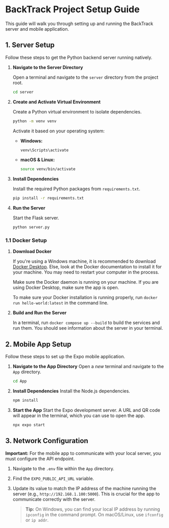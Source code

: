 # BackTrack Project Setup Guide

This guide will walk you through setting up and running the BackTrack server and mobile application.

## 1. Server Setup

Follow these steps to get the Python backend server running natively.

1.  **Navigate to the Server Directory**
    
    Open a terminal and navigate to the `server` directory from the project root.
    ```bash
    cd server
    ```

2.  **Create and Activate Virtual Environment**
    
    Create a Python virtual environment to isolate dependencies.
    ```bash
    python -m venv venv
    ```
    Activate it based on your operating system:
    *   **Windows:**
        ```bash
        venv\Scripts\activate
        ```
    *   **macOS & Linux:**
        ```bash
        source venv/bin/activate
        ```

3.  **Install Dependencies**
    
    Install the required Python packages from `requirements.txt`.
    ```bash
    pip install -r requirements.txt
    ```

4.  **Run the Server**
    
    Start the Flask server.
    ```bash 
    python server.py
    ```

### 1.1 Docker Setup

1. **Download Docker**
    
    If you're using a Windows machine, it is recommended to download [Docker Desktop](https://docs.docker.com/desktop/setup/install/windows-install/).
    Else, look at the Docker documentation to install it for your machine. You may need to restart your computer in the process.

    Make sure the Docker daemon is running on your machine. If you are using Docker Desktop, make sure the app is open.

    To make sure your Docker installation is running properly, run `docker run hello-world:latest` in the command line.

2. **Build and Run the Server**
    
    In a terminal, run `docker compose up --build` to build the services and run them. You should see information about the server in your terminal.


## 2. Mobile App Setup

Follow these steps to set up the Expo mobile application.

1.  **Navigate to the App Directory**
    Open a *new* terminal and navigate to the `App` directory.
    ```bash
    cd App
    ```

2.  **Install Dependencies**
    Install the Node.js dependencies.
    ```bash
    npm install
    ```

3.  **Start the App**
    Start the Expo development server. A URL and QR code will appear in the terminal, which you can use to open the app.
    ```bash
    npx expo start
    ```

## 3. Network Configuration

**Important:** For the mobile app to communicate with your local server, you must configure the API endpoint.

1.  Navigate to the `.env` file within the `App` directory.
2.  Find the `EXPO_PUBLIC_API_URL` variable.
3.  Update its value to match the IP address of the machine running the server (e.g., `http://192.168.1.100:5000`). This is crucial for the app to communicate correctly with the server.

    > **Tip:** On Windows, you can find your local IP address by running `ipconfig` in the command prompt. On macOS/Linux, use `ifconfig` or `ip addr`.